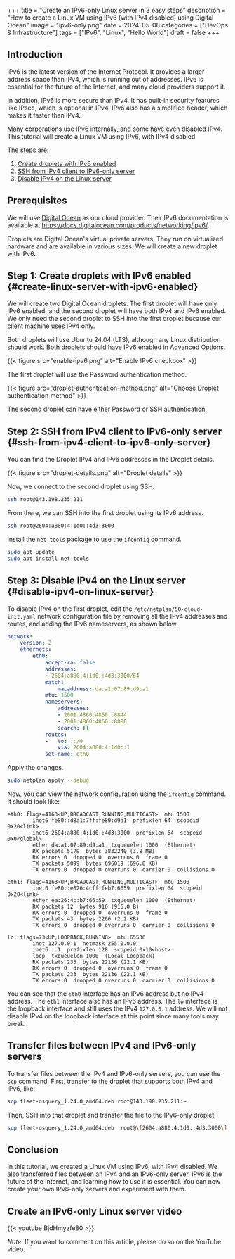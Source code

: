 +++
title = "Create an IPv6-only Linux server in 3 easy steps"
description = "How to create a Linux VM using IPv6 (with IPv4 disabled) using Digital Ocean"
image = "ipv6-only.png"
date = 2024-05-08
categories = ["DevOps & Infrastructure"]
tags = ["IPv6", "Linux", "Hello World"]
draft = false
+++

## Introduction

IPv6 is the latest version of the Internet Protocol. It provides a larger address space than IPv4, which is running out of addresses. IPv6 is essential for the future of the Internet, and many cloud providers support it.

In addition, IPv6 is more secure than IPv4. It has built-in security features like IPsec, which is optional in IPv4. IPv6 also has a simplified header, which makes it faster than IPv4.

Many corporations use IPv6 internally, and some have even disabled IPv4. This tutorial will create a Linux VM using IPv6, with IPv4 disabled.

The steps are:

1. [Create droplets with IPv6 enabled](#create-linux-server-with-ipv6-enabled)
2. [SSH from IPv4 client to IPv6-only server](#ssh-from-ipv4-client-to-ipv6-only-server)
3. [Disable IPv4 on the Linux server](#disable-ipv4-on-linux-server)

## Prerequisites

We will use [Digital Ocean](https://www.digitalocean.com/) as our cloud provider. Their IPv6 documentation is available at https://docs.digitalocean.com/products/networking/ipv6/.

Droplets are Digital Ocean's virtual private servers. They run on virtualized hardware and are available in various sizes. We will create a new droplet with IPv6.

## Step 1: Create droplets with IPv6 enabled {#create-linux-server-with-ipv6-enabled}

We will create two Digital Ocean droplets. The first droplet will have only IPv6 enabled, and the second droplet will have both IPv4 and IPv6 enabled. We only need the second droplet to SSH into the first droplet because our client machine uses IPv4 only.

Both droplets will use Ubuntu 24.04 (LTS), although any Linux distribution should work. Both droplets should have IPv6 enabled in Advanced Options.

{{< figure src="enable-ipv6.png" alt="Enable IPv6 checkbox" >}}

The first droplet will use the Password authentication method.

{{< figure src="droplet-authentication-method.png" alt="Choose Droplet authentication method" >}}

The second droplet can have either Password or SSH authentication.

## Step 2: SSH from IPv4 client to IPv6-only server {#ssh-from-ipv4-client-to-ipv6-only-server}

You can find the Droplet IPv4 and IPv6 addresses in the Droplet details.

{{< figure src="droplet-details.png" alt="Droplet details" >}}

Now, we connect to the second droplet using SSH.

```bash
ssh root@143.198.235.211
```

From there, we can SSH into the first droplet using its IPv6 address.

```bash
ssh root@2604:a880:4:1d0::4d3:3000
```

Install the `net-tools` package to use the `ifconfig` command.

```bash
sudo apt update
sudo apt install net-tools
```

## Step 3: Disable IPv4 on the Linux server {#disable-ipv4-on-linux-server}

To disable IPv4 on the first droplet, edit the `/etc/netplan/50-cloud-init.yaml` network configuration file by removing all the IPv4 addresses and routes, and adding the IPv6 nameservers, as shown below.

```yaml
network:
    version: 2
    ethernets:
        eth0:
            accept-ra: false
            addresses:
            - 2604:a880:4:1d0::4d3:3000/64
            match:
                macaddress: da:a1:07:89:d9:a1
            mtu: 1500
            nameservers:
                addresses:
                - 2001:4860:4860::8844
                - 2001:4860:4860::8888
                search: []
            routes:
            -   to: ::/0
                via: 2604:a880:4:1d0::1
            set-name: eth0
```

Apply the changes.

```bash
sudo netplan apply --debug
```

Now, you can view the network configuration using the `ifconfig` command. It should look like:

```
eth0: flags=4163<UP,BROADCAST,RUNNING,MULTICAST>  mtu 1500
        inet6 fe80::d8a1:7ff:fe89:d9a1  prefixlen 64  scopeid 0x20<link>
        inet6 2604:a880:4:1d0::4d3:3000  prefixlen 64  scopeid 0x0<global>
        ether da:a1:07:89:d9:a1  txqueuelen 1000  (Ethernet)
        RX packets 5179  bytes 3832240 (3.8 MB)
        RX errors 0  dropped 0  overruns 0  frame 0
        TX packets 5099  bytes 696019 (696.0 KB)
        TX errors 0  dropped 0 overruns 0  carrier 0  collisions 0

eth1: flags=4163<UP,BROADCAST,RUNNING,MULTICAST>  mtu 1500
        inet6 fe80::e826:4cff:feb7:6659  prefixlen 64  scopeid 0x20<link>
        ether ea:26:4c:b7:66:59  txqueuelen 1000  (Ethernet)
        RX packets 12  bytes 916 (916.0 B)
        RX errors 0  dropped 0  overruns 0  frame 0
        TX packets 43  bytes 2266 (2.2 KB)
        TX errors 0  dropped 0 overruns 0  carrier 0  collisions 0

lo: flags=73<UP,LOOPBACK,RUNNING>  mtu 65536
        inet 127.0.0.1  netmask 255.0.0.0
        inet6 ::1  prefixlen 128  scopeid 0x10<host>
        loop  txqueuelen 1000  (Local Loopback)
        RX packets 233  bytes 22136 (22.1 KB)
        RX errors 0  dropped 0  overruns 0  frame 0
        TX packets 233  bytes 22136 (22.1 KB)
        TX errors 0  dropped 0 overruns 0  carrier 0  collisions 0
```

You can see that the `eth0` interface has an IPv6 address but no IPv4 address. The `eth1` interface also has an IPv6 address. The `lo` interface is the loopback interface and still uses the IPv4 `127.0.0.1` address. We will not disable IPv4 on the loopback interface at this point since many tools may break.

## Transfer files between IPv4 and IPv6-only servers

To transfer files between the IPv4 and IPv6-only servers, you can use the `scp` command. First, transfer to the droplet that supports both IPv4 and IPv6, like:

```bash
scp fleet-osquery_1.24.0_amd64.deb root@143.198.235.211:~
```

Then, SSH into that droplet and transfer the file to the IPv6-only droplet:

```bash
scp fleet-osquery_1.24.0_amd64.deb  root@\[2604:a880:4:1d0::4d3:3000\]:~
```

## Conclusion

In this tutorial, we created a Linux VM using IPv6, with IPv4 disabled. We also transferred files between an IPv4 and an IPv6-only server. IPv6 is the future of the Internet, and learning how to use it is essential. You can now create your own IPv6-only servers and experiment with them.

## Create an IPv6-only Linux server video

{{< youtube BjdHmyzfe80 >}}

*Note:* If you want to comment on this article, please do so on the YouTube video.
